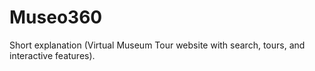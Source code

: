 # Museo360
Short explanation (Virtual Museum Tour website with search, tours, and interactive features).
